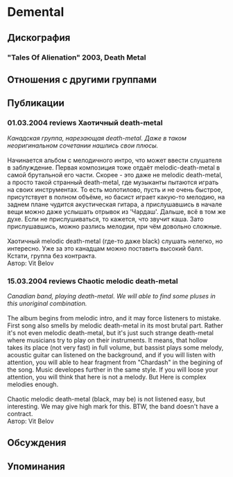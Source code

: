 # Demental



## Дискография

### "Tales Of Alienation" 2003, Death Metal




## Отношения с другими группами


## Публикации

### 01.03.2004 reviews Хаотичный death-metal

<DIV><I>Канадская группа, нарезающая death-metal. Даже в таком неоригинальном сочетании нашлись свои плюсы.</I></DIV>
<DIV>&nbsp;</DIV>
<DIV>Начинается альбом с мелодичного интро, что может ввести слушателя в заблуждение. Первая композиция тоже отдаёт melodic-death-metal в самой брутальной его части. Скорее - это даже не melodic death-metal, а просто такой странный death-metal, где музыканты пытаются играть на своих инструментах. То есть молотилово, пусть и не очень быстрое, присутствует в полном объёме, но басист играет какую-то мелодию, на заднем плане чудится акустическая гитара, а прислушавшись в начале вещи можно даже услышать отрывок из 'Чардаш'. Дальше, всё в том же духе. Если не прислушиваться, то кажется, что звучит каша. Зато прислушавшись, можно разлись мелодии, при чём довольно сложные.</DIV>
<DIV>&nbsp;</DIV>
<DIV>Хаотичный melodic death-metal (где-то даже black) слушать нелегко, но интересно. Уже за это канадцам можно поставить высокий балл. Кстати, группа без контракта.</DIV>
Автор: Vit Belov

### 15.03.2004 reviews Chaotic melodic death-metal

<DIV><I>Canadian band, playing death-metal. We will able to find some pluses in this&nbsp;unoriginal combination.</I></DIV>
<DIV>&nbsp;</DIV>
<DIV>The album begins from melodic intro, and it may force listeners to mistake. First song also smells by melodic death-metal in its most brutal part. Rather it's not&nbsp;even melodic death-metal, but it's just such strange death-metal where musicians try to play on their instruments. It means, that hollow takes&nbsp;its place (not very fast) in full volume, but bassist plays some melody, acoustic guitar&nbsp;can listened on the background, and if you will listen with attention, you will able to hear fragment from&nbsp;"Chardash" in the begining of the song.&nbsp;Music developes further in the same style. If you will loose&nbsp;your attention, you will think that&nbsp;here is not a melody. But Here is complex melodies enough.</DIV>
<DIV>&nbsp;</DIV>
<DIV>Chaotic melodic death-metal (black, may be) is not listened easy, but interesting.&nbsp;We may give high mark for this. BTW, the band doesn't have a contract.&nbsp;&nbsp;&nbsp;&nbsp;&nbsp;</DIV>
Автор: Vit Belov


## Обсуждения


## Упоминания

